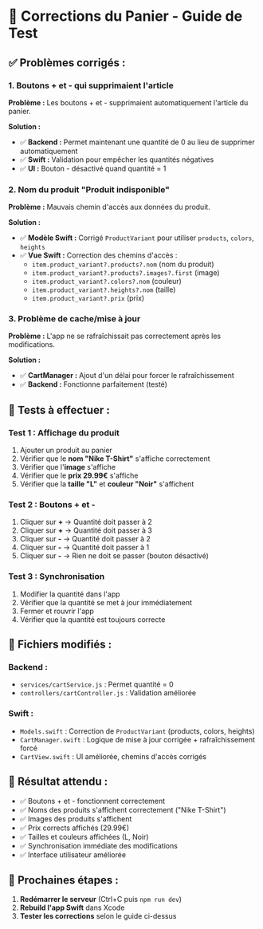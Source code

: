 # 🛒 Corrections du Panier - Guide de Test

## ✅ **Problèmes corrigés :**

### 1. **Boutons + et - qui supprimaient l'article**
**Problème :** Les boutons + et - supprimaient automatiquement l'article du panier.

**Solution :**
- ✅ **Backend :** Permet maintenant une quantité de 0 au lieu de supprimer automatiquement
- ✅ **Swift :** Validation pour empêcher les quantités négatives
- ✅ **UI :** Bouton - désactivé quand quantité = 1

### 2. **Nom du produit "Produit indisponible"**
**Problème :** Mauvais chemin d'accès aux données du produit.

**Solution :**
- ✅ **Modèle Swift :** Corrigé `ProductVariant` pour utiliser `products`, `colors`, `heights`
- ✅ **Vue Swift :** Correction des chemins d'accès :
  - `item.product_variant?.products?.nom` (nom du produit)
  - `item.product_variant?.products?.images?.first` (image)
  - `item.product_variant?.colors?.nom` (couleur)
  - `item.product_variant?.heights?.nom` (taille)
  - `item.product_variant?.prix` (prix)

### 3. **Problème de cache/mise à jour**
**Problème :** L'app ne se rafraîchissait pas correctement après les modifications.

**Solution :**
- ✅ **CartManager :** Ajout d'un délai pour forcer le rafraîchissement
- ✅ **Backend :** Fonctionne parfaitement (testé)

## 🧪 **Tests à effectuer :**

### Test 1 : Affichage du produit
1. Ajouter un produit au panier
2. Vérifier que le **nom "Nike T-Shirt"** s'affiche correctement
3. Vérifier que l'**image** s'affiche
4. Vérifier que le **prix 29.99€** s'affiche
5. Vérifier que la **taille "L"** et **couleur "Noir"** s'affichent

### Test 2 : Boutons + et -
1. Cliquer sur **+** → Quantité doit passer à 2
2. Cliquer sur **+** → Quantité doit passer à 3
3. Cliquer sur **-** → Quantité doit passer à 2
4. Cliquer sur **-** → Quantité doit passer à 1
5. Cliquer sur **-** → Rien ne doit se passer (bouton désactivé)

### Test 3 : Synchronisation
1. Modifier la quantité dans l'app
2. Vérifier que la quantité se met à jour immédiatement
3. Fermer et rouvrir l'app
4. Vérifier que la quantité est toujours correcte

## 🔧 **Fichiers modifiés :**

### Backend :
- `services/cartService.js` : Permet quantité = 0
- `controllers/cartController.js` : Validation améliorée

### Swift :
- `Models.swift` : Correction de `ProductVariant` (products, colors, heights)
- `CartManager.swift` : Logique de mise à jour corrigée + rafraîchissement forcé
- `CartView.swift` : UI améliorée, chemins d'accès corrigés

## 🎯 **Résultat attendu :**
- ✅ Boutons + et - fonctionnent correctement
- ✅ Noms des produits s'affichent correctement ("Nike T-Shirt")
- ✅ Images des produits s'affichent
- ✅ Prix corrects affichés (29.99€)
- ✅ Tailles et couleurs affichées (L, Noir)
- ✅ Synchronisation immédiate des modifications
- ✅ Interface utilisateur améliorée

## 🚀 **Prochaines étapes :**
1. **Redémarrer le serveur** (Ctrl+C puis `npm run dev`)
2. **Rebuild l'app Swift** dans Xcode
3. **Tester les corrections** selon le guide ci-dessus 
